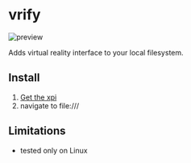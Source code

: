 # vrify

![preview](https://vatelier.net/MyDemo/vrify/preview.jpg)

Adds virtual reality interface to your local filesystem.

## Install
1. [Get the xpi](https://vatelier.net/MyDemo/vrify/vrify-0.1-an%2bfx.xpi)
1. navigate to file:/// 

## Limitations
- tested only on Linux
